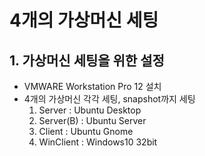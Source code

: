 # 4개의 가상머신 세팅

## 1. 가상머신 세팅을 위한 설정
- VMWARE Workstation Pro 12 설치
- 4개의 가상머신 각각 세팅, snapshot까지 세팅
  1. Server : Ubuntu Desktop
  2. Server(B) : Ubuntu Server
  3. Client : Ubuntu Gnome
  4. WinClient : Windows10 32bit
